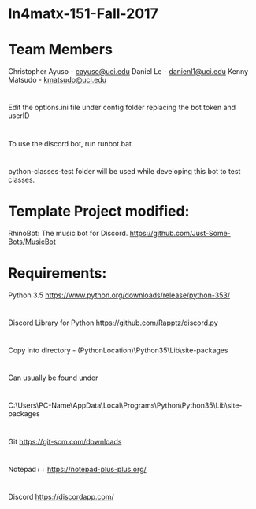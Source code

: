 # In4matx-151-Fall-2017
#
# Team Members
 Christopher Ayuso - cayuso@uci.edu
 Daniel Le - danienl1@uci.edu
 Kenny Matsudo - kmatsudo@uci.edu

#
 Edit the options.ini file under config folder
 replacing the bot token and userID
#
 To use the discord bot, run runbot.bat
#
 python-classes-test folder will be used while developing this bot
 to test classes.
# 
# Template Project modified:
 RhinoBot: The music bot for Discord.
 https://github.com/Just-Some-Bots/MusicBot
#
# Requirements:
 Python 3.5
 https://www.python.org/downloads/release/python-353/
#
 Discord Library for Python
 https://github.com/Rapptz/discord.py
#
 Copy into directory - (PythonLocation)\Python35\Lib\site-packages
#
Can usually be found under 
#
 C:\Users\PC-Name\AppData\Local\Programs\Python\Python35\Lib\site-packages
#
 Git
 https://git-scm.com/downloads
#
 Notepad++
 https://notepad-plus-plus.org/
#
 Discord
 https://discordapp.com/
